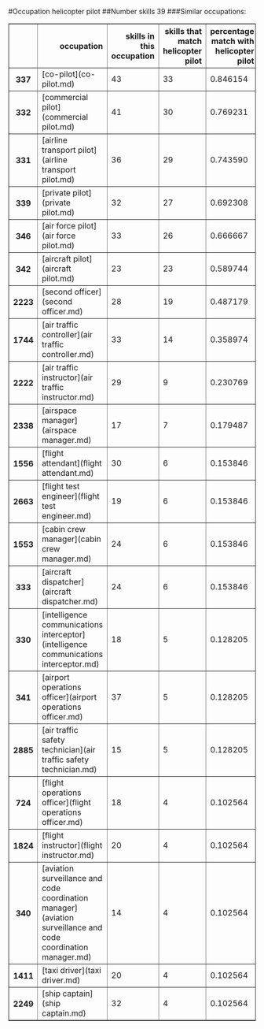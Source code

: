 #Occupation helicopter pilot
##Number skills 39
###Similar occupations:
<table border="1" class="dataframe">
  <thead>
    <tr style="text-align: right;">
      <th></th>
      <th>occupation</th>
      <th>skills in this occupation</th>
      <th>skills that match helicopter pilot</th>
      <th>percentage match with helicopter pilot</th>
      <th>skills not in helicopter pilot</th>
    </tr>
  </thead>
  <tbody>
    <tr>
      <th>337</th>
      <td>[co-pilot](co-pilot.md)</td>
      <td>43</td>
      <td>33</td>
      <td>0.846154</td>
      <td>10</td>
    </tr>
    <tr>
      <th>332</th>
      <td>[commercial pilot](commercial pilot.md)</td>
      <td>41</td>
      <td>30</td>
      <td>0.769231</td>
      <td>11</td>
    </tr>
    <tr>
      <th>331</th>
      <td>[airline transport pilot](airline transport pilot.md)</td>
      <td>36</td>
      <td>29</td>
      <td>0.743590</td>
      <td>7</td>
    </tr>
    <tr>
      <th>339</th>
      <td>[private pilot](private pilot.md)</td>
      <td>32</td>
      <td>27</td>
      <td>0.692308</td>
      <td>5</td>
    </tr>
    <tr>
      <th>346</th>
      <td>[air force pilot](air force pilot.md)</td>
      <td>33</td>
      <td>26</td>
      <td>0.666667</td>
      <td>7</td>
    </tr>
    <tr>
      <th>342</th>
      <td>[aircraft pilot](aircraft pilot.md)</td>
      <td>23</td>
      <td>23</td>
      <td>0.589744</td>
      <td>0</td>
    </tr>
    <tr>
      <th>2223</th>
      <td>[second officer](second officer.md)</td>
      <td>28</td>
      <td>19</td>
      <td>0.487179</td>
      <td>9</td>
    </tr>
    <tr>
      <th>1744</th>
      <td>[air traffic controller](air traffic controller.md)</td>
      <td>33</td>
      <td>14</td>
      <td>0.358974</td>
      <td>19</td>
    </tr>
    <tr>
      <th>2222</th>
      <td>[air traffic instructor](air traffic instructor.md)</td>
      <td>29</td>
      <td>9</td>
      <td>0.230769</td>
      <td>20</td>
    </tr>
    <tr>
      <th>2338</th>
      <td>[airspace manager](airspace manager.md)</td>
      <td>17</td>
      <td>7</td>
      <td>0.179487</td>
      <td>10</td>
    </tr>
    <tr>
      <th>1556</th>
      <td>[flight attendant](flight attendant.md)</td>
      <td>30</td>
      <td>6</td>
      <td>0.153846</td>
      <td>24</td>
    </tr>
    <tr>
      <th>2663</th>
      <td>[flight test engineer](flight test engineer.md)</td>
      <td>19</td>
      <td>6</td>
      <td>0.153846</td>
      <td>13</td>
    </tr>
    <tr>
      <th>1553</th>
      <td>[cabin crew manager](cabin crew manager.md)</td>
      <td>24</td>
      <td>6</td>
      <td>0.153846</td>
      <td>18</td>
    </tr>
    <tr>
      <th>333</th>
      <td>[aircraft dispatcher](aircraft dispatcher.md)</td>
      <td>24</td>
      <td>6</td>
      <td>0.153846</td>
      <td>18</td>
    </tr>
    <tr>
      <th>330</th>
      <td>[intelligence communications interceptor](intelligence communications interceptor.md)</td>
      <td>18</td>
      <td>5</td>
      <td>0.128205</td>
      <td>13</td>
    </tr>
    <tr>
      <th>341</th>
      <td>[airport operations officer](airport operations officer.md)</td>
      <td>37</td>
      <td>5</td>
      <td>0.128205</td>
      <td>32</td>
    </tr>
    <tr>
      <th>2885</th>
      <td>[air traffic safety technician](air traffic safety technician.md)</td>
      <td>15</td>
      <td>5</td>
      <td>0.128205</td>
      <td>10</td>
    </tr>
    <tr>
      <th>724</th>
      <td>[flight operations officer](flight operations officer.md)</td>
      <td>18</td>
      <td>4</td>
      <td>0.102564</td>
      <td>14</td>
    </tr>
    <tr>
      <th>1824</th>
      <td>[flight instructor](flight instructor.md)</td>
      <td>20</td>
      <td>4</td>
      <td>0.102564</td>
      <td>16</td>
    </tr>
    <tr>
      <th>340</th>
      <td>[aviation surveillance and code coordination manager](aviation surveillance and code coordination manager.md)</td>
      <td>14</td>
      <td>4</td>
      <td>0.102564</td>
      <td>10</td>
    </tr>
    <tr>
      <th>1411</th>
      <td>[taxi driver](taxi driver.md)</td>
      <td>20</td>
      <td>4</td>
      <td>0.102564</td>
      <td>16</td>
    </tr>
    <tr>
      <th>2249</th>
      <td>[ship captain](ship captain.md)</td>
      <td>32</td>
      <td>4</td>
      <td>0.102564</td>
      <td>28</td>
    </tr>
  </tbody>
</table>
